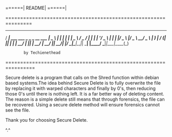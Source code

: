 ======|
README|
======|

===============================================================


 ____                             ____       _      _       _ 
/ ___|  ___  ___ _   _ _ __ ___  |  _ \  ___| | ___| |_ ___| |
\___ \ / _ \/ __| | | | '__/ _ \ | | | |/ _ \ |/ _ \ __/ _ \ |
 ___) |  __/ (__| |_| | | |  __/ | |_| |  __/ |  __/ ||  __/_|
|____/ \___|\___|\__,_|_|  \___| |____/ \___|_|\___|\__\___(_)
                                                              

			by Techienethead


================================================================

Secure delete is a program that calls on the Shred function within debian
based systems.The idea behind Secure Delete is to fully overwrite the file
by replacing it with warped characters and finally by 0's, then reducing 
those 0's until there is nothing left. It is a far better way of deleting 
content. The reason is a simple delete still means that through forensics, 
the file can be recovered. Using a secure delete method will ensure forensics 
cannot see the file.

Thank you for choosing Secure Delete.

^.^
